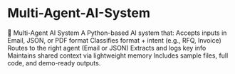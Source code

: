 # Multi-Agent-AI-System
🧠 Multi-Agent AI System A Python-based AI system that:  Accepts inputs in Email, JSON, or PDF format  Classifies format + intent (e.g., RFQ, Invoice)  Routes to the right agent (Email or JSON)  Extracts and logs key info  Maintains shared context via lightweight memory  Includes sample files, full code, and demo-ready outputs.
